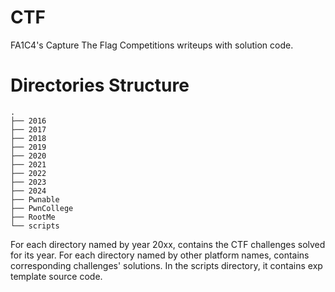 # CTF
FA1C4's Capture The Flag Competitions writeups with solution code.

# Directories Structure
```shell
.
├── 2016
├── 2017
├── 2018
├── 2019
├── 2020
├── 2021
├── 2022
├── 2023
├── 2024
├── Pwnable
├── PwnCollege
├── RootMe
└── scripts
```

For each directory named by year 20xx, contains the CTF challenges solved for its year.
For each directory named by other platform names, contains corresponding challenges' solutions.
In the scripts directory, it contains exp template source code.
